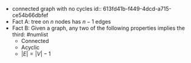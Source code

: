 - connected graph with no cycles
  id:: 613fd41b-f449-4dcd-a715-ce54b66dbfef
- Fact A: tree on $n$ nodes has $n-1$ edges
- Fact B: Given a graph, any two of the following properties implies the third: #numlist
	- Connected
	- Acyclic
	- $|E| = |V| - 1$